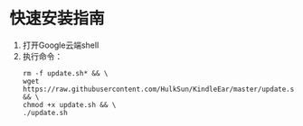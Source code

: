 # 快速安装指南

1. 打开Google云端shell
2. 执行命令：
    ```
    rm -f update.sh* && \
    wget https://raw.githubusercontent.com/HulkSun/KindleEar/master/update.sh && \
    chmod +x update.sh && \
    ./update.sh
    ```